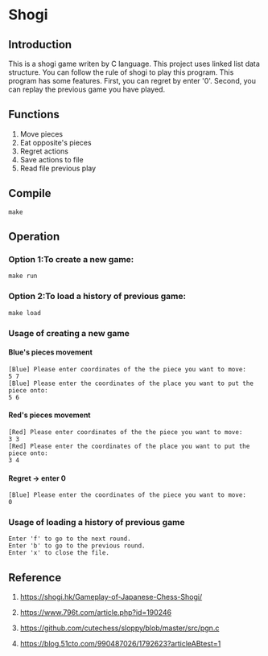 # Shogi

## Introduction

This is a shogi game writen by C language. This project uses linked list data structure. You can follow the rule of shogi to play this program. This program has some features. First, you can regret by enter '0'. Second, you can replay the previous game you have played.

## Functions

1. Move pieces
2. Eat opposite's pieces
3. Regret actions
4. Save actions to file
5. Read file previous play

## Compile

```
make
```

## Operation

### Option 1:To create a new game:

```
make run
```

### Option 2:To load a history of previous game:

```
make load
```

### Usage of creating a new game

#### Blue's pieces movement

```
[Blue] Please enter coordinates of the the piece you want to move:
5 7
[Blue] Please enter the coordinates of the place you want to put the piece onto:
5 6
```

#### Red's pieces movement

```
[Red] Please enter coordinates of the the piece you want to move:
3 3
[Red] Please enter the coordinates of the place you want to put the piece onto:
3 4
```

#### Regret -> enter 0

```
[Blue] Please enter the coordinates of the piece you want to move:
0
```

### Usage of loading a history of previous game

```
Enter 'f' to go to the next round.
Enter 'b' to go to the previous round.
Enter 'x' to close the file.
```

## Reference

1. https://shogi.hk/Gameplay-of-Japanese-Chess-Shogi/

2. https://www.796t.com/article.php?id=190246

3. https://github.com/cutechess/sloppy/blob/master/src/pgn.c

4. https://blog.51cto.com/990487026/1792623?articleABtest=1
